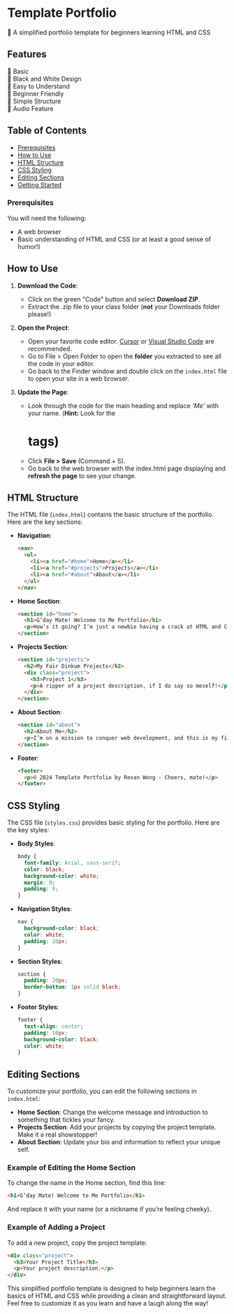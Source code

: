 # Template Portfolio

:flags: A simplified portfolio template for beginners learning HTML and CSS

## Features

:pushpin: Basic  
:pushpin: Black and White Design  
:pushpin: Easy to Understand  
:pushpin: Beginner Friendly  
:pushpin: Simple Structure  
:pushpin: Audio Feature  

## Table of Contents

- [Prerequisites](#prerequisites)
- [How to Use](#how-to-use)
- [HTML Structure](#html-structure)
- [CSS Styling](#css-styling)
- [Editing Sections](#editing-sections)
- [Getting Started](#getting-started)

### Prerequisites

You will need the following:

- A web browser
- Basic understanding of HTML and CSS (or at least a good sense of humor!)

## How to Use

1. **Download the Code**: 
   - Click on the green "Code" button and select **Download ZIP**.
   - Extract the .zip file to your class folder (**not** your Downloads folder please!)

2. **Open the Project**:
   - Open your favorite code editor. [Cursor](https://www.cursor.com/) or [Visual Studio Code](https://code.visualstudio.com/) are recommended.
   - Go to File > Open Folder to open the **folder** you extracted to see all the code in your editor.
   - Go back to the Finder window and double click on the `index.html` file to open your site in a web browser.
  
3. **Update the Page**:
   - Look through the code for the main heading and replace *'Me'* with your name. (**Hint:** Look for the <h1> tags)
   - Click **File > Save** (Command + S).
   - Go back to the web browser with the index.html page displaying and **refresh the page** to see your change.

## HTML Structure

The HTML file (`index.html`) contains the basic structure of the portfolio. Here are the key sections:

- **Navigation**: 
  ```html
  <nav>
    <ul>
      <li><a href="#home">Home</a></li>
      <li><a href="#projects">Projects</a></li>
      <li><a href="#about">About</a></li>
    </ul>
  </nav>
  ```

- **Home Section**: 
  ```html
  <section id="home">
    <h1>G’day Mate! Welcome to Me Portfolio</h1>
    <p>How’s it going? I’m just a newbie having a crack at HTML and CSS, so don’t judge too harshly!</p>
  </section>
  ```

- **Projects Section**: 
  ```html
  <section id="projects">
    <h2>My Fair Dinkum Projects</h2>
    <div class="project">
      <h3>Project 1</h3>
      <p>A ripper of a project description, if I do say so meself!</p>
    </div>
  </section>
  ```

- **About Section**: 
  ```html
  <section id="about">
    <h2>About Me</h2>
    <p>I’m on a mission to conquer web development, and this is my first crack at a portfolio. Not too shabby, eh?</p>
  </section>
  ```

- **Footer**: 
  ```html
  <footer>
    <p>© 2024 Template Portfolio by Rexan Wong - Cheers, mate!</p>
  </footer>
  ```

## CSS Styling

The CSS file (`styles.css`) provides basic styling for the portfolio. Here are the key styles:

- **Body Styles**: 
  ```css
  body {
    font-family: Arial, sans-serif;
    color: black;
    background-color: white;
    margin: 0;
    padding: 0;
  }
  ```

- **Navigation Styles**: 
  ```css
  nav {
    background-color: black;
    color: white;
    padding: 10px;
  }
  ```

- **Section Styles**: 
  ```css
  section {
    padding: 20px;
    border-bottom: 1px solid black;
  }
  ```

- **Footer Styles**: 
  ```css
  footer {
    text-align: center;
    padding: 10px;
    background-color: black;
    color: white;
  }
  ```

## Editing Sections

To customize your portfolio, you can edit the following sections in `index.html`:

- **Home Section**: Change the welcome message and introduction to something that tickles your fancy.
- **Projects Section**: Add your projects by copying the project template. Make it a real showstopper!
- **About Section**: Update your bio and information to reflect your unique self.

### Example of Editing the Home Section

To change the name in the Home section, find this line:

```html
<h1>G’day Mate! Welcome to Me Portfolio</h1>
```
And replace it with your name (or a nickname if you’re feeling cheeky).

### Example of Adding a Project

To add a new project, copy the project template:

```html
<div class="project">
  <h3>Your Project Title</h3>
  <p>Your project description.</p>
</div>
```
This simplified portfolio template is designed to help beginners learn the basics of HTML and CSS while providing a clean and straightforward layout. Feel free to customize it as you learn and have a laugh along the way!
